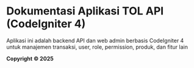 # Dokumentasi Aplikasi TOL API (CodeIgniter 4)

Aplikasi ini adalah backend API dan web admin berbasis CodeIgniter 4 untuk manajemen transaksi, user, role, permission, produk, dan fitur lain 


**Copyright © 2025**
